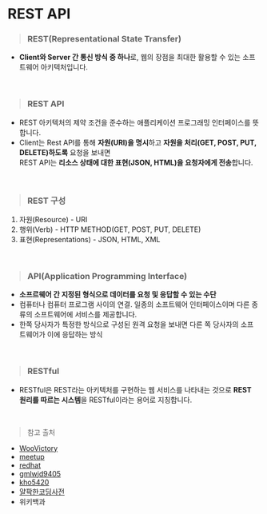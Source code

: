 # REST API

> ### REST(Representational State Transfer)
- **Client와 Server 간 통신 방식 중 하나**로, 웹의 장점을 최대한 활용할 수 있는 소프트웨어 아키텍처입니다.

<br>

> ### REST API
- REST 아키텍처의 제약 조건을 준수하는 애플리케이션 프로그래밍 인터페이스를 뜻합니다.
- Client는 Rest API를 통해 **자원(URI)을 명시**하고 **자원을 처리(GET, POST, PUT, DELETE)하도록** 요청을 보내면  
REST API는 **리소스 상태에 대한 표현(JSON, HTML)을 요청자에게 전송**합니다.

<br>

> ### REST 구성
1. 자원(Resource) - URI
2. 행위(Verb) - HTTP METHOD(GET, POST, PUT, DELETE)
3. 표현(Representations) - JSON, HTML, XML

<br>

> ### API(Application Programming Interface)
- **소프르웨어 간 지정된 형식으로 데이터를 요청 및 응답할 수 있는 수단**
- 컴퓨터나 컴퓨터 프로그램 사이의 연결. 일종의 소프트웨어 인터페이스이며 다른 종류의 소프트웨어에 서비스를 제공합니다.
- 한쪽 당사자가 특정한 방식으로 구성된 원격 요청을 보내면 다른 쪽 당사자의 소프트웨어가 이에 응답하는 방식

<br>

> ### RESTful
- RESTful은 REST라는 아키텍처를 구현하는 웹 서비스를 나타내는 것으로 **REST 원리를 따르는 시스템**을 RESTful이라는 용어로 지칭합니다.

<br>

> 참고 출처
- [WooVictory](https://github.com/WooVictory/Ready-For-Tech-Interview/blob/master/Network/REST%20%26%20RESTful.md)
- [meetup](https://meetup.toast.com/posts/92)
- [redhat](https://www.redhat.com/ko/topics/api/what-is-a-rest-api)
- [gmlwjd9405](https://gmlwjd9405.github.io/2018/09/21/rest-and-restful.html)
- [kho5420](https://velog.io/@kho5420/Web-API-%EA%B7%B8%EB%A6%AC%EA%B3%A0-EndPoint)
- [얄팍한코딩사전](https://www.youtube.com/watch?v=iOueE9AXDQQ)
- 위키백과